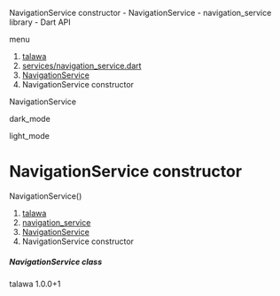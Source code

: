 




NavigationService constructor - NavigationService - navigation\_service library - Dart API







menu

1. [talawa](../../index.html)
2. [services/navigation\_service.dart](../../file-___home_harshil_Desktop_open-source_palisadoes_talawa_lib_services_navigation_service/)
3. [NavigationService](../../file-___home_harshil_Desktop_open-source_palisadoes_talawa_lib_services_navigation_service/NavigationService-class.html)
4. NavigationService constructor

NavigationService


dark\_mode

light\_mode




# NavigationService constructor


NavigationService()

 


1. [talawa](../../index.html)
2. [navigation\_service](../../file-___home_harshil_Desktop_open-source_palisadoes_talawa_lib_services_navigation_service/)
3. [NavigationService](../../file-___home_harshil_Desktop_open-source_palisadoes_talawa_lib_services_navigation_service/NavigationService-class.html)
4. NavigationService constructor

##### NavigationService class





talawa
1.0.0+1






